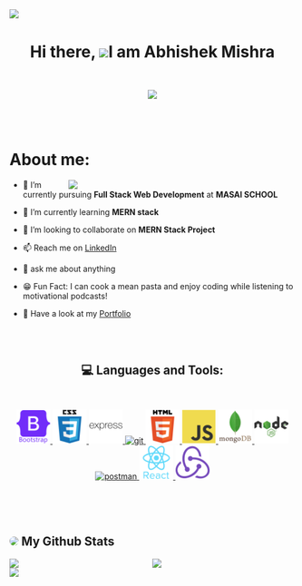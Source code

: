 <img src="https://user-images.githubusercontent.com/74038190/213910845-af37a709-8995-40d6-be59-724526e3c3d7.gif">

<h1 align="center">Hi there, <img width="60px" src="https://raw.githubusercontent.com/MartinHeinz/MartinHeinz/master/wave.gif"/>I am Abhishek Mishra </h1>
<br/>
   <p align="center" color:"red">
          <img src="https://readme-typing-svg.demolab.com/?lines=Hi! My self Abhishek Mishra 🏽; I am a Full-stack%20web%20developer 🏻‍💻; interested in Programming 🏃‍♂️♂️;Curious%20to%20learn%20new%20things !&font=Fira%20Code&center=true&width=440&height=45&color=#37bcf7&vCenter=true&size=22&pause=1000">
      </p>


<br/>
<br/>

 

  
  # About me:
   <img align="right"  width="400px" src="https://media0.giphy.com/media/v1.Y2lkPTc5MGI3NjExdGNxams2cmFnbXFoaDEyYm8yaTExbmk5bHA2dXIybGV2cjZ2YmdsdiZlcD12MV9pbnRlcm5hbF9naWZfYnlfaWQmY3Q9Zw/qgQUggAC3Pfv687qPC/giphy.webp"/>
  
  - 🔭 I’m currently pursuing **Full Stack Web Development** at **MASAI SCHOOL**

- 🌱 I’m currently learning **MERN stack**

- 👯 I’m looking to collaborate on **MERN Stack Project**

- 📫 Reach me on [LinkedIn](https://www.linkedin.com/in/abskmsra/)

- 💬 ask me about anything

- 😁 Fun Fact: I can cook a mean pasta and enjoy coding while listening to motivational podcasts!

- 💬 Have a look at my [Portfolio]()
   

<br />
<br />

<h2 align="center" margit-top='40px'> 💻 Languages and Tools:</h2>
<br />
<p align="center"> 
  <a href="https://getbootstrap.com" target="_blank" rel="noreferrer"> <img src="https://raw.githubusercontent.com/devicons/devicon/master/icons/bootstrap/bootstrap-plain-wordmark.svg" alt="bootstrap" width="60" height="60"/> </a> 
  <a href="https://www.w3schools.com/css/" target="_blank" rel="noreferrer"> <img src="https://raw.githubusercontent.com/devicons/devicon/master/icons/css3/css3-original-wordmark.svg" alt="css3" width="60" height="60"/> </a> 
  <a href="https://expressjs.com" target="_blank" rel="noreferrer"> <img src="https://raw.githubusercontent.com/devicons/devicon/master/icons/express/express-original-wordmark.svg" alt="express" width="60" height="60"/> </a> 
  <a href="https://git-scm.com/" target="_blank" rel="noreferrer"> <img src="https://www.vectorlogo.zone/logos/git-scm/git-scm-icon.svg" alt="git" width="60" height="60"/> </a> 
  <a href="https://www.w3.org/html/" target="_blank" rel="noreferrer"> <img src="https://raw.githubusercontent.com/devicons/devicon/master/icons/html5/html5-original-wordmark.svg" alt="html5"width="60" height="60"/> 
  </a> <a href="https://developer.mozilla.org/en-US/docs/Web/JavaScript" target="_blank" rel="noreferrer"> <img src="https://raw.githubusercontent.com/devicons/devicon/master/icons/javascript/javascript-original.svg" alt="javascript" width="60" height="60"/> </a> 
  <a href="https://www.mongodb.com/" target="_blank" rel="noreferrer"> <img src="https://raw.githubusercontent.com/devicons/devicon/master/icons/mongodb/mongodb-original-wordmark.svg" alt="mongodb" width="60" height="60"/> </a> 
  <a href="https://nodejs.org" target="_blank" rel="noreferrer"> <img src="https://raw.githubusercontent.com/devicons/devicon/master/icons/nodejs/nodejs-original-wordmark.svg" alt="nodejs" width="60" height="60"/> </a> 
  <a href="https://postman.com" target="_blank" rel="noreferrer"> <img src="https://www.vectorlogo.zone/logos/getpostman/getpostman-icon.svg" alt="postman" width="60" height="60"/> </a> 
  <a href="https://reactjs.org/" target="_blank" rel="noreferrer"> <img src="https://raw.githubusercontent.com/devicons/devicon/master/icons/react/react-original-wordmark.svg" alt="react" width="60" height="60"/> </a> 
  <a href="https://redux.js.org" target="_blank" rel="noreferrer"> <img src="https://raw.githubusercontent.com/devicons/devicon/master/icons/redux/redux-original.svg" alt="redux" width="60" height="60"/> </a> 
</p>
<br />
<br />

<br />

<h2> <img width="40px" style="border-radius:50%" src="https://github.com/user-attachments/assets/e3e6b2ec-ef21-4eac-b6c8-d4c250500bd5" /> My Github Stats</h2>

<div align="center" style="display: flex; gap:50px">

<img src="https://github-readme-stats.vercel.app/api?username=abhishek3042&theme=react&border_radius=4.6&show_icons=true&count_private=true&hide_border=true&show_icons=true" style="width: 40%" />

<img src="https://github-readme-stats.vercel.app/api/top-langs/?username=abhishek3042&theme=react&border_radius=4.6&hide_border=true&layout=compact&show_icons=true" style="width: 40%" />

</div>
<div align="center" style="display: flex; ">
 
<img src="https://streak-stats.demolab.com?user=abhishek3042&_border=true&theme=dark&hide_border=true&theme=react" style="width: 40%" />

</div>

